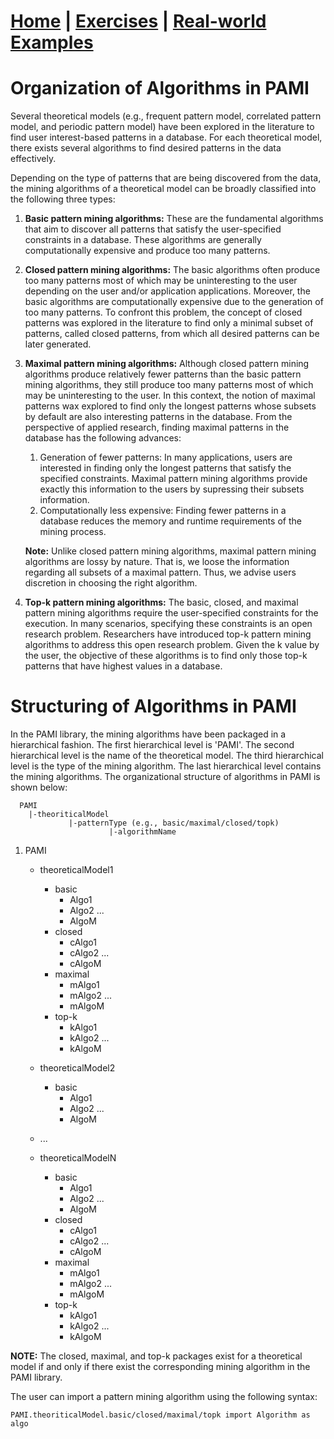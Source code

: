 # **[Home](index.html) | [Exercises](exercises.html) | [Real-world Examples](examples.html)**  


# Organization of Algorithms in PAMI

Several theoretical models (e.g., frequent pattern model, correlated pattern model, and periodic pattern model) have been explored in the literature to find 
user interest-based patterns in a database.  For each theoretical model, there exists several algorithms to find desired patterns in the data effectively. 

Depending on the type of patterns that are being discovered from the data, the mining algorithms of a theoretical model can be broadly classified into the following three types:

1. **Basic pattern mining algorithms:** These are the fundamental algorithms that aim to discover all patterns that satisfy the 
   user-specified constraints in a database. These algorithms are generally computationally expensive and produce too many patterns.
   
1. **Closed pattern mining algorithms:** The basic algorithms often produce too many patterns most of which may be uninteresting
   to the user depending on the user and/or application applications. Moreover, the basic algorithms are computationally expensive
   due to the generation of too many patterns. To confront this problem, the concept of closed patterns was explored in the literature 
   to find only a minimal subset of patterns, called closed patterns, from which all desired patterns can be later generated.

1. **Maximal pattern mining algorithms:**  Although closed pattern mining algorithms produce relatively fewer patterns than the basic 
   pattern mining algorithms, they still produce too many patterns most of which may be uninteresting to the user. In this context, the 
   notion of maximal patterns wax explored to find only the longest patterns whose subsets by default are also interesting patterns in the database.
   From the perspective of applied research, finding maximal patterns in the database has the following advances:
   1. Generation of fewer patterns: In many applications, users are interested in finding only the longest patterns that
   satisfy the specified constraints.  Maximal pattern mining algorithms provide exactly this information to the users by supressing
      their subsets information.
   1. Computationally less expensive: Finding fewer patterns in a database reduces the memory and runtime requirements of the mining process.
   
   __**Note:**__ Unlike closed pattern mining algorithms, maximal pattern mining algorithms are lossy by nature. That is, we loose the
   information regarding all subsets of a maximal pattern. Thus, we advise users discretion in choosing the right algorithm.
   
1. **Top-k pattern mining algorithms:** The basic, closed, and maximal pattern mining algorithms require the user-specified constraints for the execution.
   In many scenarios, specifying these constraints is an open research problem. Researchers 
   have introduced top-k pattern mining algorithms to address this open research problem. Given the k value by the user, the objective of these algorithms is
   to find only those top-k patterns that have highest values in a database. 
   
# Structuring of Algorithms in PAMI

In the PAMI library, the mining algorithms have been packaged in a hierarchical fashion. The first hierarchical level is 'PAMI'.
The second hierarchical level is the name of the theoretical model. The third hierarchical level is the type of the mining algorithm.
The last hierarchical level contains the mining algorithms. The organizational structure of algorithms in PAMI is shown below:

      PAMI
        |-theoriticalModel
                 |-patternType (e.g., basic/maximal/closed/topk)
                          |-algorithmName
                          
                          
1. PAMI
   * theoreticalModel1
      * basic
         * Algo1
         * Algo2
         ...
         * AlgoM
      * closed
         * cAlgo1
         * cAlgo2 ...
         * cAlgoM
      * maximal
         * mAlgo1
         * mAlgo2 ...
         * mAlgoM
      * top-k
        * kAlgo1
        * kAlgo2 ...
        * kAlgoM
   * theoreticalModel2
      * basic
         * Algo1
         * Algo2
         ...
         * AlgoM      
       
   * ...
   * theoreticalModelN
      * basic
         * Algo1
         * Algo2
         ...
         * AlgoM
      * closed
         * cAlgo1
         * cAlgo2 ...
         * cAlgoM
      * maximal
         * mAlgo1
         * mAlgo2 ...
         * mAlgoM
      * top-k
        * kAlgo1
        * kAlgo2 ...
        * kAlgoM

**NOTE:**  The  closed, maximal, and top-k packages exist for a theoretical model if and only if there exist the corresponding mining algorithm in the PAMI library. 

The user can import a pattern mining algorithm using the following syntax:

    PAMI.theoriticalModel.basic/closed/maximal/topk import Algorithm as algo
   